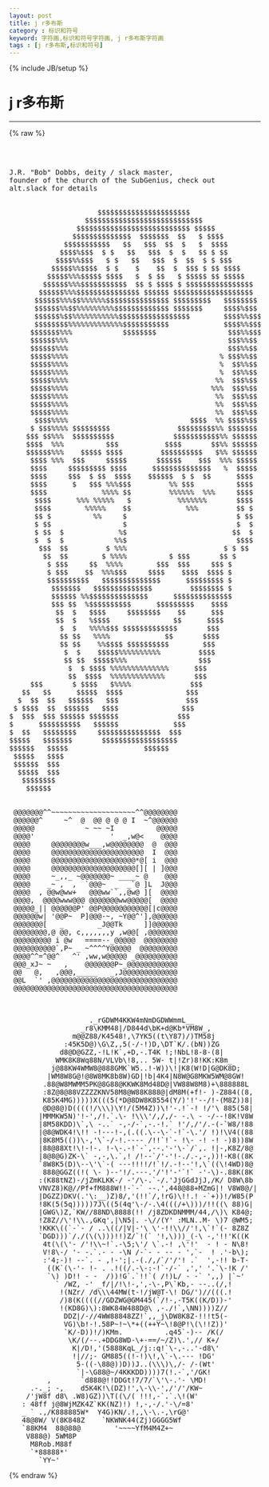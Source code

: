 ```yaml
---
layout: post
title: j r多布斯
category : 标识和符号
keyword: 字符画,标识和符号字符画, j r多布斯字符画
tags : [j r多布斯,标识和符号]
---
```

{% include JB/setup %}
# j r多布斯
---
{% raw %}
<pre>



J.R. &quot;Bob&quot; Dobbs, deity / slack master,
founder of the church of the SubGenius, check out
alt.slack for details


                     $$$$$$$$$$$$$$$$$$$$$$
                  $$$$$$$$$$$$$$$$$$$$$$$$$$$$
                $$$$$$$$$$$$$$$$$$$$$$$$$$$ $$$$$
               $$$$$$$$$$$$$$  $$$$$$$  $$   $ $$$$
             $$$$$$$$$$$   $$   $$$  $$  $   $  $$$$
            $$$$%$$$  $ $   $$   $$$  $  $   $$ $ $$
           $$$$%%$$$   $ $   $$   $$$  $  $$  $ $ $$$
          $$$$$%%$$$$  $ $    $    $$  $  $$$ $ $$ $$$$
         $$$$$%%%$$$$$ $$$$   $  $ $$   $ $$$$$ $$ $$$$$
        $$$$$$%%%$$$$$$$$$$$  $$ $ $$$$ $ $$$$$$$$$$$$$$$$
       $$$$$$%%%$$$$$$$$$$$$$$$ $$$$$$ $$$$$$$$$$$$$$$$$$$
      $$$$$$%%%$$%%%%%%$$$$$$$$$$$$$$$ $$$$$$$$$   $$$$$$$$
      $$$$$$%%$$%%%%%%%%%$$$$$$$$$$$$$ $$$$$$$     $$$$%$$$
      $$$$$$%$$%%%%%%%%%%%$$$$$$$$$$$$$$$$$        $$$$%%$$$
      $$$$$$$$%%%%%%%%%%%%%$$$$$$$$$$$             $$$$%%$$$
     $$$$$$$%%%            $$$$$$$$                 $$$%%$$$
     $$$$$$%%%                                      $$$%%$$
     $$$$$$%%%                                      $$$%%$$
     $$$$$%%%%                                    % $$$%%$$
     $$$$$%%%%                                    %  $$%%$$
     $$$$$%%%%                                    %  $$%%$$
     $$$$$%%%%                                   %%  $$$%$$
     $$$$$%%%%                                  %%%  $$$%$$
     $$$$$%%%%                                   %%  $$$%$$
     $$$$$%%%%                                   %%  $$$%$$
     $$$$$%%%%                                   %%  $$$%$$
      $$$$%%%%                             $$$$  %% $$$$%$$
     $ $$$%%%% $$$$$$$$$                $$$$$$$$$%% $$$$$$$
    $$$ $$%%%  $$$$$$$$$$              $$$$$$$$$$$%% $$$$$$
    $$$$  %%%          $$$           $$$$       $$%% $$$$$$
    $$$$$$%%%    $$$$$ $$$$         $$$$$$$$$$   $%% $$$$$$
     $$$$ %%%  $$$     $$$$$       $$$$$$    $$$  %%% $$$$$
     $$$$     $$$$$$$$$ $$$$      $$$$$$$$$$$$$$   %  $$$$$
     $$$$     $$$  $ $$  $$$$    $$$$$$  $ $  $$      $$$$
     $$$$      $   $$$ %%%$$$         %% $$$          $$$$
     $$$$             %%%% $$         %%%%%%  %%%     $$$$
      $$$$      %%% %%%%%   $           %%%%%%%       $$$$
      $$$$        %%%%%    $$             %%%         $$ $
      $$ $          %%     $                          $ $$
      $ $$                 $                          $  $
      $ $$  $             %$                         $$  $
      $  $  $            %%$                          $$$$
       $$$  $$         $ %%%                       $ $ $$
        $$  $$        $ %%%%          $ $$$       $$ $
         $ $$$     $$  %%%%        $$$  $$$     $$$ $
         $ $$$    $$  %%%$$$     $$$$    $$$$  $$$$ $
         $$$$$$$$$$   $$$$$$$$$$$$$$      $$$$$$$$$ $
          $$$$$$$   $$$$$$$$$$$$$$         $$$$$$$$ $
          $$$$$$ %%$$$$$$$$$$$$$$      $$$$$$$$$$$$$$
          $$$ $$  %$$$$$$$$$$      $$$$$$$$$    $$$$
           $$  $   $$$$     $$$$$$$$    $$      $$$
           $$  $   %$$$$               $$      $$$$
            $  $   %%%%$$$ $$$$$$$$$$$$$       $$$
            $$ $$   %%%%             $$       $$$$
            $$ $$    %%$$$$ $$$$$$$$$$        $$$
             $  $    $$$$$%%%%%%%%%%         $$$$
             $$ $$  $$$$$%%%                 $$$
              $  $ $$$$ %%%%%%%%%%%%%%      $$$
              $$  $$$$  %%%%%%%%%%%%%       $$$
     $$$       $ $$$$   $%%%%              $$$
   $$   $$      $$$$$  $$$$               $$$
  $  $$  $$   $$$$$$   $$$                $$$
 $ $$$$  $$  $$$$$$   $$$$               $$$
$  $$$  $$$ $$$$$$ $$$$$$$              $$$
$      $$$$$$$$$$   $$$$$$             $$$
$  $$   $$$$$$$$     $$$$$$$$$$$$$$$  $$$
$$$$$   $$$$$$$       $$$$$$$$$$$$$$$$$$
$$$$$$   $$$$$                  $$$$$$
 $$$$$   $$$$
 $$$$$$  $$$
  $$$$$  $$$
   $$$$$$$$
    $$$$$$


 @@@@@@@^^~~~~~~~~~~~~~~~~~~~~^^@@@@@@@@
 @@@@@@^     ~^  @  @@ @ @ @ I  ~^@@@@@@
 @@@@@            ~ ~~ ~I          @@@@@
 @@@@&#039;                  &#039;  _,w@&lt;    @@@@
 @@@@     @@@@@@@@w___,w@@@@@@@@  @  @@@
 @@@@     @@@@@@@@@@@@@@@@@@@@@@  I  @@@
 @@@@     @@@@@@@@@@@@@@@@@@@@*@[ i  @@@
 @@@@     @@@@@@@@@@@@@@@@@@@@[][ | ]@@@
 @@@@     ~_,,_ ~@@@@@@@~ ____~ @    @@@
 @@@@    _~ ,  ,  `@@@~  _  _`@ ]L  J@@@
 @@@@  , @@w@ww+   @@@ww``,,@w@ ][  @@@@
 @@@@,  @@@@www@@@ @@@@@@@ww@@@@@[  @@@@
 @@@@@_|| @@@@@@P&#039; @@P@@@@@@@@@@@[|c@@@@
 @@@@@@w| &#039;@@P~  P]@@@-~, ~Y@@^&#039;],@@@@@@
 @@@@@@@[   _        _J@@Tk     ]]@@@@@@
 @@@@@@@@,@ @@, c,,,,,,,y ,w@@[ ,@@@@@@@
 @@@@@@@@@ i @w   ====--_@@@@@  @@@@@@@@
 @@@@@@@@@@`,P~ _ ~^^^^Y@@@@@  @@@@@@@@@
 @@@@^^=^@@^   ^&#039; ,ww,w@@@@@ _@@@@@@@@@@
 @@@_xJ~ ~   ,    @@@@@@@P~_@@@@@@@@@@@@
 @@   @,   ,@@@,_____   _,J@@@@@@@@@@@@@
 @@L  `&#039; ,@@@@@@@@@@@@@@@@@@@@@@@@@@@@@@
 @@@@@@@@@@@@@@@@@@@@@@@@@@@@@@@@@@@@@@@



                   ._rGDWM4KKW4mNmDGDWWmmL__
                 _r8\KMM48|/D844d\bK+d@Kb*VM8W_,
               m@@Z88/K4548!,\7YK5((t\Y87)/)TM58j
             :45K5D@)\G\Z,,5(-/-!)D,\DT`K/.(bN))ZG
            d8@D@GZZ,-!L!K`,+D,-.T4K !;!NbL!8-8-(8|
           WMK8K8Wq88N/VLVb\!8,.. 5W- t|!Zr)8!KK:K8m_
          j@88KW4WMW8@888GMK`W5..!-W))\!|K8(W!D|G@DK8D;
         |WM8W8G@!@8W8MK8b8W)GD|!b|4K4|N8W@G8MKW5WM@8GW!
        .88@W8MWMM5PK@8G88@KKWK8Md48D@|VW88W8M8)+\888888L
        :8Z@8@88VZZZZKNV58M8@W88K888@|dM8M(+f!- )-Z884((8,
        K85K4MG)))))X(((5(*D@8DW8K8554(Y/)&#039;!&#039;--/!-(M8Z))8|
        @D@8@)D((((!/\\\)\Y!/(5M4Z))\!&#039;-.!`-! !/&#039;\ 885(58|
       |MMMKW5N)&#039;!-&#039;,/!.`.\- !\\\&#039;/,/,/- -.\ - -/--!8K!V8W
       |8M58KDD)\`,\ -..` -,-/-`,-.-!.` !&#039;/,/&#039;/.-(-`W8/!88
       |@8@WDK4!\!! -!---!-,(.((.\--\-`-!`-\.&#039;/ !)!\V4((88
       |8K8M5(())\-,&#039;\`-/-!.---- /!!`!`- !\- -! -! -)8))8W
       |88@88Xt!\!-!-. !-\-.-!`-`,--.&#039;-&#039;\-`/`,. !|-,K8Z/8@
       |8@8@G)ZK-\` -,-,\.`,! /!--`/&#039;-&#039;!-./.-,-,))!-K8((8K
       `8W8K5(D)\--\&#039;\`-( ---!!!!/!`!/.-!--&#039;!,\`((\!4WD)8@
        888@GGZ((!( \- )--&#039;!/.---.&#039;/&#039;!&#039;-&#039;`!` -&#039;-\)-.88K(8K
       :(K88tNZ)-/jZmKLKK-/ -&#039;/\-.`-/.&#039;JjGGdJjJ,/K/ D8W\8b
       VNVZ8)K@//Pf+fM888W!!-`-` --.&#039;,448@88+MZmG|! V8W8@/|
       |DGZZ)DKV(.&#039;\:__)Z)8/,&#039;(!!`/,!rG)\!!.! -`+))!/W85(P
       !8K(5(5q)))))7J\((5(4q&#039;\-/-.\4(((/+\)))/!!((\ 88)G|
       |GWG\)Z,`KW//88ND\8888(!! /j8ZDKDNMMM/44,/\)\ K84@;
       !Z8Z//\&#039;!\\.,GKq&#039;,|\N5|. -\//(Y&#039; :MLN..M- \)7 @WM5;
       !KKK\((`-`- / ..\((/|V|-&#039;\ \&#039;-!!\\//&#039;!,\`!`(- 8Z8Z
       `DGD)))`/./(\(\)))!!)Z/`!(` &#039;!,\)))_(-\ -,&#039;!!&#039;K((K
        4t(\(\&#039;- /&#039;!\\~!`.-\5;\&#039;/ \`.-! ,\&#039;!&#039;  - ! - N\8!
        V!8\-/ &#039;- -.`.- - -\N /-`- - -- - &#039;,`-  ! .&#039;-b\);
        :&#039;4;-)! --`. - ,!-&#039;;|.-(./,/`/&#039;/&#039;! .`  &#039;,-!! b-T-
         ((K`(\-&#039;- !- . .!((/.-\-:-!`-/-` ,&#039;,&#039; &#039;.`\-!K /&#039;
         `\) )D!! - -  /))!G`.`!!`( /!)L/ - -` &#039;,,) |`~&#039;
           ` /WZ, -&#039; _f/|/!\!-,&#039;,-\-,P\`Kb,- --..(/,!
            !(NZr/ /d\\\44MW(t-!/jW@T-\! DG/&#039;)//(((.!
            /)8(K((((//GDZWG@GM445(`/!-,-T5K((K/D))-&#039;
            !(KD8G)\):8WK84W488D@\ ,-./!`,\NN))))Z//
             DDZ|/-//4WW88848ZZ!`,,_j\DW8K8Z-!!!t5(-
             VG)\b!-!.58P~!~\*+((++Y~\!8@P!\(\!!Z))&#039;
             `K/-D))!/)KMm.          .q45`-)-- /K(/
              \K/(/--.+DDG8WD-\+-==/~/Z)\.&#039;,// K+/
               K|/D!,&#039;(5888KqL_/j::q!`\-,-..&#039;-d8\&#039;
               !|//;- GM885((!-!)\!,\`-\.--- !DG&#039;
                5-((-\88@))D))J..(\\\)\,/- /-(Wt&#039;
                `|-\G88@~/4KKKDD))))7(!.-`,&#039;/GK!
         ,       `d888@!!DDGt!7/7/`\&#039;\-.&#039;- \MD!
     .-._; -,    d5K4K!\(DZ)!&#039;,\-\\-&#039;,/&#039;/&#039;/KW~
    /&#039;jW8f d8\ .W8)GZ))\T((\/( !!!,-`.`.\!(W&#039;
   : 48ff j@8WjMZK4Z`KK(NZ)!) !,-,-/.&#039;-\/=8&#039;
   _ ` .,/K888885W*  Y4G)KN/.!,,\-\.-,\rG@&#039;
   48@8W/ V(8K848Z    `NKWNK44(Zj)GGGG5Wf
   `88KM4  88@88@        &#039;~~~~YfM4M4Z+~
    V888@) 5WM8P
     M8Rob.M88f
     `*88888*&#039;
       `YY~&#039; </pre>
{% endraw %}
